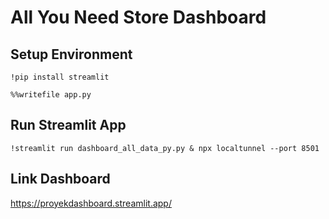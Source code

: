 # All You Need Store Dashboard
## Setup Environment
```
!pip install streamlit
```
```
%%writefile app.py
```


## Run Streamlit App
```
!streamlit run dashboard_all_data_py.py & npx localtunnel --port 8501
```

## Link Dashboard
https://proyekdashboard.streamlit.app/
